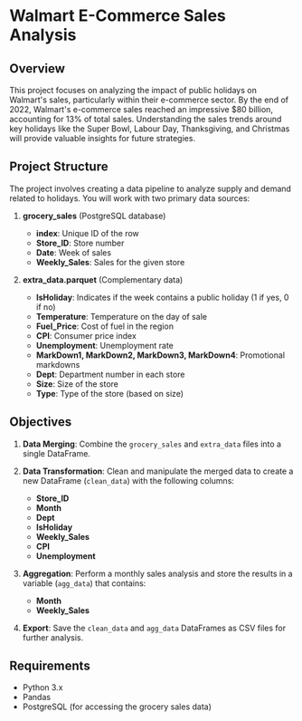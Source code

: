 # Walmart E-Commerce Sales Analysis

## Overview

This project focuses on analyzing the impact of public holidays on Walmart's sales, particularly within their e-commerce sector. By the end of 2022, Walmart's e-commerce sales reached an impressive $80 billion, accounting for 13% of total sales. Understanding the sales trends around key holidays like the Super Bowl, Labour Day, Thanksgiving, and Christmas will provide valuable insights for future strategies.

## Project Structure

The project involves creating a data pipeline to analyze supply and demand related to holidays. You will work with two primary data sources:

1. **grocery_sales** (PostgreSQL database)
   - **index**: Unique ID of the row
   - **Store_ID**: Store number
   - **Date**: Week of sales
   - **Weekly_Sales**: Sales for the given store

2. **extra_data.parquet** (Complementary data)
   - **IsHoliday**: Indicates if the week contains a public holiday (1 if yes, 0 if no)
   - **Temperature**: Temperature on the day of sale
   - **Fuel_Price**: Cost of fuel in the region
   - **CPI**: Consumer price index
   - **Unemployment**: Unemployment rate
   - **MarkDown1, MarkDown2, MarkDown3, MarkDown4**: Promotional markdowns
   - **Dept**: Department number in each store
   - **Size**: Size of the store
   - **Type**: Type of the store (based on size)

## Objectives

1. **Data Merging**: Combine the `grocery_sales` and `extra_data` files into a single DataFrame.
2. **Data Transformation**: Clean and manipulate the merged data to create a new DataFrame (`clean_data`) with the following columns:
   - **Store_ID**
   - **Month**
   - **Dept**
   - **IsHoliday**
   - **Weekly_Sales**
   - **CPI**
   - **Unemployment**

3. **Aggregation**: Perform a monthly sales analysis and store the results in a variable (`agg_data`) that contains:
   - **Month**
   - **Weekly_Sales**

4. **Export**: Save the `clean_data` and `agg_data` DataFrames as CSV files for further analysis.

## Requirements

- Python 3.x
- Pandas
- PostgreSQL (for accessing the grocery sales data)


